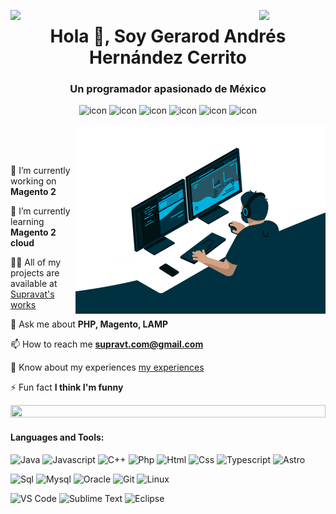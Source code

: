 
<img align="left" src="https://user-images.githubusercontent.com/65187002/144930161-2f783401-8d27-4fdf-a2f7-cc0ba32f1f1f.gif" width="21%" style="display:inline;"><img align="right" src="https://user-images.githubusercontent.com/65187002/144930161-2f783401-8d27-4fdf-a2f7-cc0ba32f1f1f.gif" width="21%" style="display:inline;">

<h1 align="center">Hola 👋, Soy  Gerarod Andrés Hernández Cerrito</h1>
<h3 align="center">Un programador apasionado de México 
</h3>


<p align="center"> 
 

<div align="center">
  <img src="https://techstack-generator.vercel.app/java-icon.svg" alt="icon" width="50" height="50" />
  <img src="https://techstack-generator.vercel.app/cpp-icon.svg" alt="icon" width="50" height="50" />
  <img src="https://techstack-generator.vercel.app/csharp-icon.svg" alt="icon" width="50" height="50" />
  <img src="https://techstack-generator.vercel.app/js-icon.svg" alt="icon"width="50" height="50" />
  <img src="https://techstack-generator.vercel.app/react-icon.svg" alt="icon" width="50" height="50" />
 <img src="https://techstack-generator.vercel.app/mysql-icon.svg" alt="icon" width="50" height="50" />
</div>

<br>

<img align="right" alt="Coding" width="400" src="https://github.com/supravatm/supravatm/blob/main/src/code.gif">

<br><br>

🔭 I’m currently working on **Magento 2**

🌱 I’m currently learning **Magento 2 cloud**

👨‍💻 All of my projects are available at [Supravat's works](https://supravatm.github.io/projects)

💬 Ask me about **PHP, Magento, LAMP**

📫 How to reach me **supravt.com@gmail.com**

📄 Know about my experiences [my experiences](http://supravatm.github.io)

⚡ Fun fact **I think I'm funny**


<img src="https://i.imgur.com/dBaSKWF.gif" height="20" width="100%">

#### Languages and Tools:


![Java](http://img.shields.io/badge/-Java-e8892f?style=flat-square&logo=java&logoColor=white)
![Javascript](http://img.shields.io/badge/-Javascript-fcd400?style=flat-square&logo=javascript&logoColor=black)
![C++](http://img.shields.io/badge/-C++-00599C?style=flat-square&logo=cplusplus&logoColor=white)
![Php](http://img.shields.io/badge/-Php-767bb3?style=flat-square&logo=php&logoColor=white)
![Html](http://img.shields.io/badge/-Html-e24c27?style=flat-square&logo=html5&logoColor=white)
![Css](http://img.shields.io/badge/-Css-2a65f1?style=flat-square&logo=css3&logoColor=white)
![Typescript](http://img.shields.io/badge/-Typescript-3178c6?style=flat-square&logo=typescript&logoColor=white)
![Astro](http://img.shields.io/badge/-Astro-BC52EE?style=flat-square&logo=astro&logoColor=white)

![Sql](http://img.shields.io/badge/-Sql-00758f?style=flat-square&logo=Mysql&logoColor=white)
![Mysql](http://img.shields.io/badge/-Mysql-white?style=flat-square&logo=mysql)
![Oracle](http://img.shields.io/badge/-Oracle-e8892f?style=flat-square&logo=&logoColor=white)
![Git](http://img.shields.io/badge/-Git-white?style=flat-square&logo=git)
![Linux](http://img.shields.io/badge/-Linux-FCC624?style=flat-square&logo=linux&logoColor=white)


![VS Code](http://img.shields.io/badge/-VS%20Code-black?style=flat-square&logo=visualstudiocode&logoColor=3aa7f2)
![Sublime Text](http://img.shields.io/badge/-Sublime%20Text-484848?style=flat-square&logo=sublimetext)
![Eclipse](http://img.shields.io/badge/-Eclipse-41347e?style=flat-square&logo=eclipse&logoColor=white)







